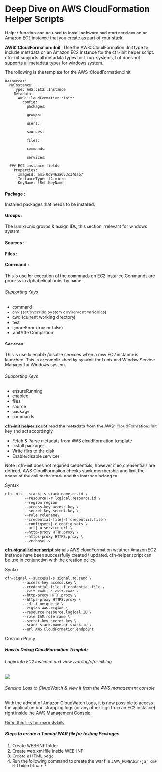 # Deep Dive on AWS CloudFormation Helper Scripts

Helper function can be used to install software and start services on an Amazon EC2 instance that you create as part of your stack.

**AWS::CloudFormation::Init** : Use the AWS::CloudFormation::Init type to include metadata on an Amazon EC2 instance for the cfn-init helper script. cfn-init supports all metadata types for Linux systems, but does not supports all metadata types for windows system.

The following is the template for the AWS::CloudFormation::Init
```
Resources: 
  MyInstance: 
    Type: AWS::EC2::Instance
    Metadata: 
      AWS::CloudFormation::Init: 
        config: 
          packages: 
            :
          groups: 
            :
          users: 
            :
          sources: 
            :
          files: 
            :
          commands: 
            :
          services: 
            :
  ### EC2 instance fields 
    Properties:
      ImageId: ami-0d9462a653c34dab7
      InstanceType: t2.micro
      KeyName: !Ref KeyName
````
#### Package :
Installed packages that needs to be installed.

#### Groups :
The Lunix/Unix groups & assign IDs, this section irrelevant for windows system. 

#### Sources :

#### Files :

#### Command : 
This is use for execution of the commnads on EC2 instance.Commands are process in alphabetical order by name.
###### Supporting Keys  
* command
* env (set/override system enviroment variables)
* cwd (current working directory)
* test 
* ignoreError (true or false)
* waitAfterCompletion

#### Services : 
This is use to enable /disable services when a new EC2 instance is launched. This is accomplinished by sysvinit for Lunix and Window Service Manager for Windows system.
###### Supporting Keys 
* ensureRunning
* enabled
* files
* source
* package
* commands

<u>**cfn-init helper script**</u> read the metadata from the AWS::CloudFormation::Init key and act accordingly 
* Fetch & Parse metadata from AWS cloudFormation template 
* Install packages
* Write files to the disk 
* Enable/disable services

Note : cfn-init does not requried credentials, however if no creadentials are defined, AWS CloudFormation checks stack membership and limit the scope of the call to the stack and the instance belong to. 

Syntax 
```
cfn-init --stack|-s stack.name.or.id \
         --resource|-r logical.resource.id \
         --region region
         --access-key access.key \
         --secret-key secret.key \
         --role rolename\
         --credential-file|-f credential.file \
         --configsets|-c config.sets \
         --url|-u service.url \
         --http-proxy HTTP.proxy \
         --https-proxy HTTPS.proxy \
         --verbose|-v
```
<u>**cfn-signal helper script**</u> signals AWS cloudFormation weather Amazon EC2 instance have been successfully created / updated. cfn-helper script can be use in conjunction with the creation policy.

Syntax 
```
cfn-signal --success|-s signal.to.send \
        --access-key access.key \
        --credential-file|-f credential.file \
        --exit-code|-e exit.code \
        --http-proxy HTTP.proxy \
        --https-proxy HTTPS.proxy \
        --id|-i unique.id \
        --region AWS.region \
        --resource resource.logical.ID \
        --role IAM.role.name \
        --secret-key secret.key \
        --stack stack.name.or.stack.ID \
        --url AWS CloudFormation.endpoint
```


Creation Policy :


##### How to Debug CloudFormation Template
###### Login into EC2 instance and view /var/log/cfn-init.log

![](https://user-images.githubusercontent.com/5097017/75424327-6be61b00-5966-11ea-9ed4-00b994ea6610.png)

###### Sending Logs to CloudWatch & view it from the AWS management console 
With the advent of Amazon CloudWatch Logs, it is now possible to access the application bootstrapping logs (or any other logs from an EC2 instance) right inside the AWS Management Console.

<a href="https://aws.amazon.com/blogs/devops/view-cloudformation-logs-in-the-console/" target="_blank">Refer this link for more details</a>


##### Steps to create a Tomcat WAR file for testing Packages 

1. Create WEB-INF folder 
2. Create web.xml file inside WEB-INF
3. Create a HTML page 
4. Run the following command to create the war file ```JAVA_HOME\bin\jar cmF HelloWorld.war * ``` 